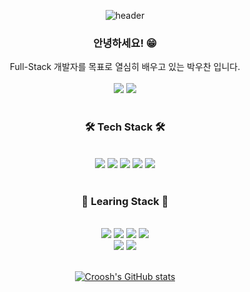 <div align = "center"> 

![header](https://capsule-render.vercel.app/api?type=waving&color=FAE287&height=260&section=header&text=PARK%20WOO%20CHAN%20&fontSize=70&animation=twinkling&fontAlignY=42&fontColor=66623F)

### 안녕하세요! 😁<br>
Full-Stack 개발자를 목표로 열심히 배우고 있는 박우찬 입니다.<br>
<br>
<img src="https://img.shields.io/badge/Blog-20C997?style=for-the-badge&logo=velog&logoColor=black">
<img src="https://img.shields.io/badge/Gmail-EA4335?style=for-the-badge&logo=gmail&logoColor=black">
<br>
<br>

### 🛠 Tech Stack 🛠
<br>
<img src="https://img.shields.io/badge/html5-E34F26?style=for-the-badge&logo=html5&logoColor=white">
<img src="https://img.shields.io/badge/css-1572B6?style=for-the-badge&logo=css3&logoColor=white">
<img src="https://img.shields.io/badge/javascript-F7DF1E?style=for-the-badge&logo=javascript&logoColor=black">
<img src="https://img.shields.io/badge/react-61DAFB?style=for-the-badge&logo=react&logoColor=black">
<img src="https://img.shields.io/badge/github-181717?style=for-the-badge&logo=github&logoColor=white">
<br>
<br>

### 📖 Learing Stack 📖
<br>
<img src="https://img.shields.io/badge/node.js-339933?style=for-the-badge&logo=Node.js&logoColor=white">
<img src="https://img.shields.io/badge/express-000000?style=for-the-badge&logo=express&logoColor=white">
<img src="https://img.shields.io/badge/mongoDB-47A248?style=for-the-badge&logo=MongoDB&logoColor=white">
<img src="https://img.shields.io/badge/mysql-4479A1?style=for-the-badge&logo=mysql&logoColor=white">
<br>
<img src="https://img.shields.io/badge/redux-764ABC?style=for-the-badge&logo=redux&logoColor=white">
<img src="https://img.shields.io/badge/linux-FCC624?style=for-the-badge&logo=linux&logoColor=black">
<br>
<br>

[![Croosh's GitHub stats](https://github-readme-stats.vercel.app/api?username=Croossh&show_icons=true&theme=gruvbox_light)](https://github.com/anuraghazra/github-readme-stats)
</div>
